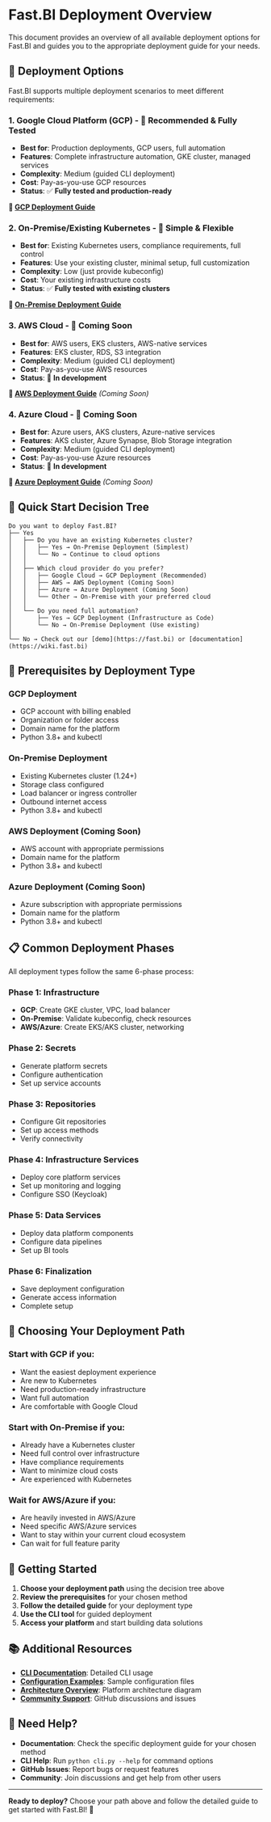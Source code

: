 # Fast.BI Deployment Overview

This document provides an overview of all available deployment options for Fast.BI and guides you to the appropriate deployment guide for your needs.

## 🎯 Deployment Options

Fast.BI supports multiple deployment scenarios to meet different requirements:

### 1. **Google Cloud Platform (GCP)** - 🥇 **Recommended & Fully Tested**
- **Best for**: Production deployments, GCP users, full automation
- **Features**: Complete infrastructure automation, GKE cluster, managed services
- **Complexity**: Medium (guided CLI deployment)
- **Cost**: Pay-as-you-use GCP resources
- **Status**: ✅ **Fully tested and production-ready**

**📖 [GCP Deployment Guide](gcp-deployment.md)**

### 2. **On-Premise/Existing Kubernetes** - 🥈 **Simple & Flexible**
- **Best for**: Existing Kubernetes users, compliance requirements, full control
- **Features**: Use your existing cluster, minimal setup, full customization
- **Complexity**: Low (just provide kubeconfig)
- **Cost**: Your existing infrastructure costs
- **Status**: ✅ **Fully tested with existing clusters**

**📖 [On-Premise Deployment Guide](onpremise-deployment.md)**

### 3. **AWS Cloud** - 🥉 **Coming Soon**
- **Best for**: AWS users, EKS clusters, AWS-native services
- **Features**: EKS cluster, RDS, S3 integration
- **Complexity**: Medium (guided CLI deployment)
- **Cost**: Pay-as-you-use AWS resources
- **Status**: 🚧 **In development**

**📖 [AWS Deployment Guide](aws-deployment.md)** *(Coming Soon)*

### 4. **Azure Cloud** - 🥉 **Coming Soon**
- **Best for**: Azure users, AKS clusters, Azure-native services
- **Features**: AKS cluster, Azure Synapse, Blob Storage integration
- **Complexity**: Medium (guided CLI deployment)
- **Cost**: Pay-as-you-use Azure resources
- **Status**: 🚧 **In development**

**📖 [Azure Deployment Guide](azure-deployment.md)** *(Coming Soon)*

## 🚀 Quick Start Decision Tree

```
Do you want to deploy Fast.BI?
├── Yes
│   ├── Do you have an existing Kubernetes cluster?
│   │   ├── Yes → On-Premise Deployment (Simplest)
│   │   └── No → Continue to cloud options
│   │
│   ├── Which cloud provider do you prefer?
│   │   ├── Google Cloud → GCP Deployment (Recommended)
│   │   ├── AWS → AWS Deployment (Coming Soon)
│   │   ├── Azure → Azure Deployment (Coming Soon)
│   │   └── Other → On-Premise with your preferred cloud
│   │
│   └── Do you need full automation?
│       ├── Yes → GCP Deployment (Infrastructure as Code)
│       └── No → On-Premise Deployment (Use existing)
│
└── No → Check out our [demo](https://fast.bi) or [documentation](https://wiki.fast.bi)
```

## 🔧 Prerequisites by Deployment Type

### GCP Deployment
- GCP account with billing enabled
- Organization or folder access
- Domain name for the platform
- Python 3.8+ and kubectl

### On-Premise Deployment
- Existing Kubernetes cluster (1.24+)
- Storage class configured
- Load balancer or ingress controller
- Outbound internet access
- Python 3.8+ and kubectl

### AWS Deployment (Coming Soon)
- AWS account with appropriate permissions
- Domain name for the platform
- Python 3.8+ and kubectl

### Azure Deployment (Coming Soon)
- Azure subscription with appropriate permissions
- Domain name for the platform
- Python 3.8+ and kubectl

## 📋 Common Deployment Phases

All deployment types follow the same 6-phase process:

### Phase 1: Infrastructure
- **GCP**: Create GKE cluster, VPC, load balancer
- **On-Premise**: Validate kubeconfig, check resources
- **AWS/Azure**: Create EKS/AKS cluster, networking

### Phase 2: Secrets
- Generate platform secrets
- Configure authentication
- Set up service accounts

### Phase 3: Repositories
- Configure Git repositories
- Set up access methods
- Verify connectivity

### Phase 4: Infrastructure Services
- Deploy core platform services
- Set up monitoring and logging
- Configure SSO (Keycloak)

### Phase 5: Data Services
- Deploy data platform components
- Configure data pipelines
- Set up BI tools

### Phase 6: Finalization
- Save deployment configuration
- Generate access information
- Complete setup

## 🎯 Choosing Your Deployment Path

### **Start with GCP if you:**
- Want the easiest deployment experience
- Are new to Kubernetes
- Need production-ready infrastructure
- Want full automation
- Are comfortable with Google Cloud

### **Start with On-Premise if you:**
- Already have a Kubernetes cluster
- Need full control over infrastructure
- Have compliance requirements
- Want to minimize cloud costs
- Are experienced with Kubernetes

### **Wait for AWS/Azure if you:**
- Are heavily invested in AWS/Azure
- Need specific AWS/Azure services
- Want to stay within your current cloud ecosystem
- Can wait for full feature parity

## 🚀 Getting Started

1. **Choose your deployment path** using the decision tree above
2. **Review the prerequisites** for your chosen method
3. **Follow the detailed guide** for your deployment type
4. **Use the CLI tool** for guided deployment
5. **Access your platform** and start building data solutions

## 📚 Additional Resources

- **[CLI Documentation](../Infrastructure/bi-platform-docker-images/tsb-fastbi-tenant-web-api-core/cli/README.md)**: Detailed CLI usage
- **[Configuration Examples](../Infrastructure/bi-platform-docker-images/tsb-fastbi-tenant-web-api-core/cli/)**: Sample configuration files
- **[Architecture Overview](architecture.png)**: Platform architecture diagram
- **[Community Support](https://github.com/fast-bi/data-development-platform)**: GitHub discussions and issues

## 🤝 Need Help?

- **Documentation**: Check the specific deployment guide for your chosen method
- **CLI Help**: Run `python cli.py --help` for command options
- **GitHub Issues**: Report bugs or request features
- **Community**: Join discussions and get help from other users

---

**Ready to deploy?** Choose your path above and follow the detailed guide to get started with Fast.BI! 🚀
